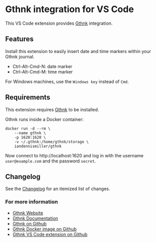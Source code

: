 # Gthnk integration for VS Code

This VS Code extension provides [Gthnk](http://www.gthnk.com) integration.

## Features

Install this extension to easily insert date and time markers within your Gthnk journal.

- Ctrl-Alt-Cmd-N: date marker
- Ctrl-Alt-Cmd-M: time marker

For Windows machines, use the `Windows key` instead of `Cmd`.

## Requirements

This extension requires [Gthnk](http://www.gthnk.com) to be installed.

Gthnk runs inside a Docker container:

```
docker run -d --rm \
    --name gthnk \
    -p 1620:1620 \
    -v ~/.gthnk:/home/gthnk/storage \
    iandennismiller/gthnk
```

Now connect to http://localhost:1620 and log in with the username `user@example.com` and the password `secret`.

## Changelog

See the [Changelog](CHANGELOG.md) for an itemized list of changes.

### For more information

- [Gthnk Website](http://gthnk.com)
- [Gthnk Documentation](http://docs.gthnk.com)
- [Gthnk on Github](https://github.com/iandennismiller/gthnk)
- [Gthnk Docker image on Github](https://github.com/iandennismiller/docker-gthnk)
- [Gthnk VS Code extension on Github](https://github.com/iandennismiller/vscode-gthnk)
